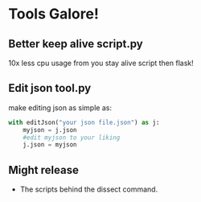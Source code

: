 # Tools Galore!

## Better keep alive script.py

10x less cpu usage from you stay alive script then flask!

## Edit json tool.py

make editing json as simple as:

```py
with editJson("your json file.json") as j:
    myjson = j.json
    #edit myjson to your liking
    j.json = myjson
```

## Might release

- The scripts behind the dissect command.
